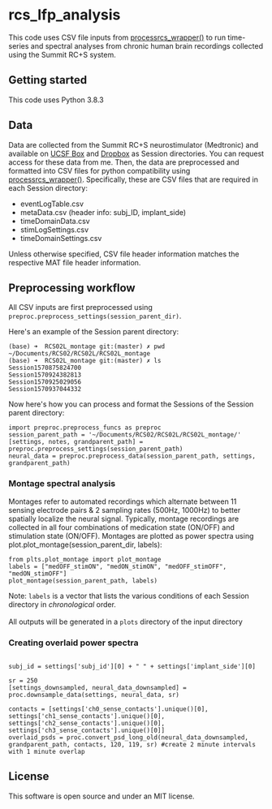 # rcs_lfp_analysis

This code uses CSV file inputs from [processrcs_wrapper()](https://github.com/molaruna/processrcs_wrapper) to run time-series and spectral analyses from chronic human brain recordings collected using the Summit RC+S system. 

## Getting started

This code uses Python 3.8.3

## Data
Data are collected from the Summit RC+S neurostimulator (Medtronic) and available on [UCSF Box](https://ucsf.app.box.com/folder/0) and [Dropbox](https://www.dropbox.com/work) as Session directories. You can request access for these data from me. Then, the data are preprocessed and formatted into CSV files for python compatibility using [processrcs_wrapper()](https://github.com/molaruna/processrcs_wrapper). Specifically, these are CSV files that are required in each Session directory:<br/>
* eventLogTable.csv
* metaData.csv (header info: subj_ID, implant_side)
* timeDomainData.csv 
* stimLogSettings.csv
* timeDomainSettings.csv

Unless otherwise specified, CSV file header information matches the respective MAT file header information. 

## Preprocessing workflow
All CSV inputs are first preprocessed using ```preproc.preprocess_settings(session_parent_dir)```.

Here's an example of the Session parent directory:
```
(base) ➜  RCS02L_montage git:(master) ✗ pwd
~/Documents/RCS02/RCS02L/RCS02L_montage
(base) ➜  RCS02L_montage git:(master) ✗ ls
Session1570875824700
Session1570924382813
Session1570925029056
Session1570937044332
```
Now here's how you can process and format the Sessions of the Session parent directory:
```python3
import preproc.preprocess_funcs as preproc
session_parent_path = '~/Documents/RCS02/RCS02L/RCS02L_montage/'
[settings, notes, grandparent_path] = preproc.preprocess_settings(session_parent_path)
neural_data = preproc.preprocess_data(session_parent_path, settings, grandparent_path) 
```
### Montage spectral analysis
Montages refer to automated recordings which alternate between 11 sensing electrode pairs & 2 sampling rates (500Hz, 1000Hz) to better spatially localize the neural signal. Typically, montage recordings are collected in all four combinations of medication state (ON/OFF) and stimulation state (ON/OFF). Montages are plotted as power spectra using plot.plot_montage(session_parent_dir, labels):
```python3
from plts.plot_montage import plot_montage
labels = ["medOFF_stimON", "medON_stimON", "medOFF_stimOFF", "medON_stimOFF"]
plot_montage(session_parent_path, labels)
```
Note: ```labels``` is a vector that lists the various conditions of each Session directory in *chronological* order. <br/>
<br/>
All outputs will be generated in a `plots` directory of the input directory

### Creating overlaid power spectra
```python3

subj_id = settings['subj_id'][0] + " " + settings['implant_side'][0]

sr = 250
[settings_downsampled, neural_data_downsampled] = proc.downsample_data(settings, neural_data, sr)

contacts = [settings['ch0_sense_contacts'].unique()[0], settings['ch1_sense_contacts'].unique()[0], settings['ch2_sense_contacts'].unique()[0], settings['ch3_sense_contacts'].unique()[0]]
overlaid_psds = proc.convert_psd_long_old(neural_data_downsampled, grandparent_path, contacts, 120, 119, sr) #create 2 minute intervals with 1 minute overlap
```

## License
This software is open source and under an MIT license.



